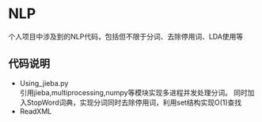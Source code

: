 # NLP   
个人项目中涉及到的NLP代码，包括但不限于分词、去除停用词、LDA使用等
## 代码说明
* Using_jieba.py   
引用jieba,multiprocessing,numpy等模块实现多进程并发处理分词。
同时加入StopWord词典，实现分词同时去除停用词，利用set结构实现O(1)查找    
* ReadXML    
